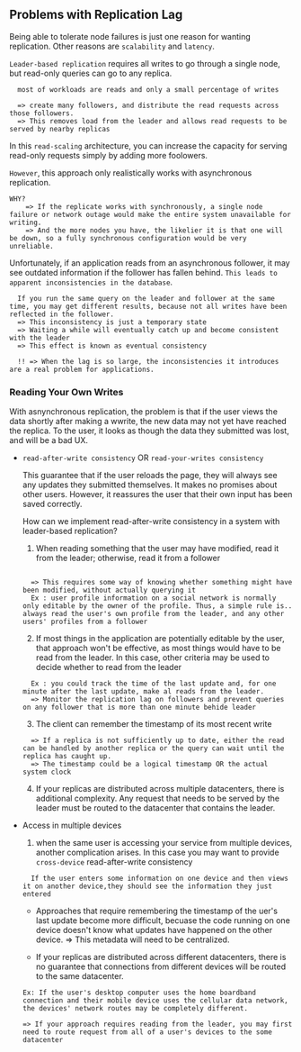## Problems with Replication Lag
Being able to tolerate node failures is just one reason for wanting replication. Other reasons are `scalability` and `latency`.

`Leader-based replication` requires all writes to go through a single node, but read-only queries can go to any replica.
```
  most of workloads are reads and only a small percentage of writes

  => create many followers, and distribute the read requests across those followers.
  => This removes load from the leader and allows read requests to be served by nearby replicas
```

In this `read-scaling` architecture, you can increase the capacity for serving read-only requests simply by adding more foolowers.

`However`, this approach only realistically works with asynchronous replication.
```
WHY? 
    => If the replicate works with synchronously, a single node failure or network outage would make the entire system unavailable for writing.
    => And the more nodes you have, the likelier it is that one will be down, so a fully synchronous configuration would be very unreliable.
```

Unfortunately, if an application reads from an asynchronous follower, it may see outdated information if the follower has fallen behind. `This leads to apparent inconsistencies in the database`.
```
  If you run the same query on the leader and follower at the same time, you may get different results, because not all writes have been reflected in the follower.
  => This inconsistency is just a temporary state
  => Waiting a while will eventually catch up and become consistent with the leader
  => This effect is known as eventual consistency

  !! => When the lag is so large, the inconsistencies it introduces are a real problem for applications.
```

### Reading Your Own Writes
  With asnynchronous replication, the problem is that if the user views the data shortly after making a wwrite, the new data may not yet have reached the replica. To the user, it looks as though the data they submitted was lost, and will be a bad UX.

  * `read-after-write consistency` OR `read-your-writes consistency`

    This guarantee that if the user reloads the page, they will always see any updates they submitted themselves. It makes no promises about other users. However, it reassures the user that their own input has been saved correctly.

    How can we implement read-after-write consistency in a system with leader-based replication?
    
      1. When reading something that the user may have modified, read it from the leader; otherwise, read it from a follower
      ```

        => This requires some way of knowing whether something might have been modified, without actually querying it
        Ex : user profile information on a social network is normally only editable by the owner of the profile. Thus, a simple rule is.. always read the user's own profile from the leader, and any other users' profiles from a follower
      ```

      2. If most things in the application are potentially editable by the user, that approach won't be effective, as most things would have to be read from the leader. In this case, other criteria may be used to decide whether to read from the leader
      ```
        Ex : you could track the time of the last update and, for one minute after the last update, make al reads from the leader.
        => Monitor the replication lag on followers and prevent queries on any follower that is more than one minute behide leader
      ```

      3. The client can remember the timestamp of its most recent write
      ```
        => If a replica is not sufficiently up to date, either the read can be handled by another replica or the query can wait until the replica has caught up.
        => The timestamp could be a logical timestamp OR the actual system clock
      ```

      4. If your replicas are distributed across multiple datacenters, there is additional complexity. Any request that needs to be served by the leader must be routed to the datacenter that contains the leader.

  * Access in multiple devices

    1. when the same user is accessing your service from multiple devices, another complication arises. In this case you may want to provide `cross-device` read-after-write consistency
    
    ```
      If the user enters some information on one device and then views it on another device,they should see the information they just entered    
    ```
    * Approaches that require remembering the timestamp of the uer's last update become more difficult, becuase the code running on one device doesn't know what updates have happened on the other device.
      => This metadata will need to be centralized.

    * If your replicas are distributed across different datacenters, there is no guarantee that connections from different devices will be routed to the same datacenter.
    ```
    Ex: If the user's desktop computer uses the home boardband connection and their mobile device uses the cellular data network, the devices' network routes may be completely different.

    => If your approach requires reading from the leader, you may first need to route request from all of a user's devices to the some datacenter
    ```